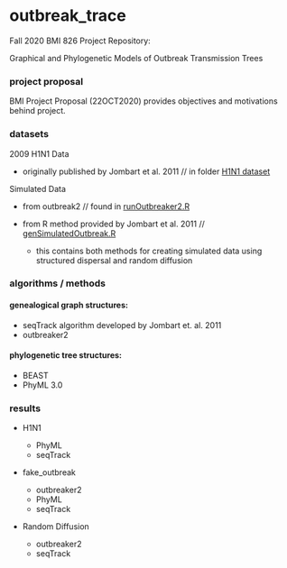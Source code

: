# outbreak_trace

Fall 2020 BMI 826 Project Repository:

Graphical and Phylogenetic Models of Outbreak Transmission Trees


### project proposal
BMI Project Proposal (22OCT2020) provides objectives and motivations behind project.


### datasets

2009 H1N1 Data
- originally published by Jombart et al. 2011 // in folder [H1N1 dataset](https://github.com/mbjorner/outbreak_trace/tree/main/H1N1%20dataset)

Simulated Data
- from outbreak2 // found in [runOutbreaker2.R](https://github.com/mbjorner/outbreak_trace/tree/main/executables)
- from R method provided by Jombart et al. 2011 // [genSimulatedOutbreak.R](https://github.com/mbjorner/outbreak_trace/tree/main/executables)

  - this contains both methods for creating simulated data using structured dispersal and random diffusion

### algorithms / methods

#### genealogical graph structures:
- seqTrack algorithm developed by Jombart et. al. 2011
- outbreaker2

#### phylogenetic tree structures:
- BEAST
- PhyML 3.0

### results
- H1N1
  - PhyML 
  - seqTrack
  
- fake_outbreak
  - outbreaker2
  - PhyML
  - seqTrack
  
- Random Diffusion
  - outbreaker2
  - seqTrack
